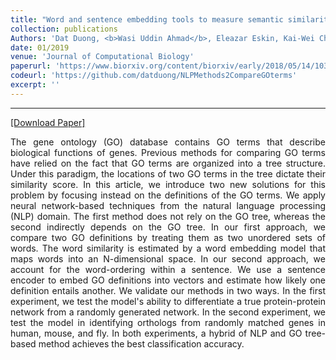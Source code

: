 ```yaml
---
title: "Word and sentence embedding tools to measure semantic similarity of Gene Ontology terms by their definitions"
collection: publications
Authors: 'Dat Duong, <b>Wasi Uddin Ahmad</b>, Eleazar Eskin, Kai-Wei Chang, and Jingyi Jessica Li.'
date: 01/2019
venue: 'Journal of Computational Biology'
paperurl: 'https://www.biorxiv.org/content/biorxiv/early/2018/05/14/103648.full.pdf'
codeurl: 'https://github.com/datduong/NLPMethods2CompareGOterms'
excerpt: ''
---
```

---
<a href='https://www.biorxiv.org/content/biorxiv/early/2018/05/14/103648.full.pdf' target="_blank">[Download Paper]</a>

<p align="justify">
The gene ontology (GO) database contains GO terms that describe biological functions of genes. Previous methods for comparing 
GO terms have relied on the fact that GO terms are organized into a tree structure. Under this paradigm, the locations of two 
GO terms in the tree dictate their similarity score. In this article, we introduce two new solutions for this problem by 
focusing instead on the definitions of the GO terms. We apply neural network-based techniques from the natural language 
processing (NLP) domain. The first method does not rely on the GO tree, whereas the second indirectly depends on the GO tree. 
In our first approach, we compare two GO definitions by treating them as two unordered sets of words. The word similarity is 
estimated by a word embedding model that maps words into an N-dimensional space. In our second approach, we account for the 
word-ordering within a sentence. We use a sentence encoder to embed GO definitions into vectors and estimate how likely one 
definition entails another. We validate our methods in two ways. In the first experiment, we test the model's ability to 
differentiate a true protein-protein network from a randomly generated network. In the second experiment, we test the model
in identifying orthologs from randomly matched genes in human, mouse, and fly. In both experiments, a hybrid of NLP and GO 
tree-based method achieves the best classification accuracy.
</p>
